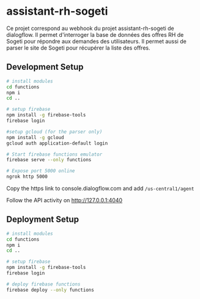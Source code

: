 # assistant-rh-sogeti

Ce projet correspond au webhook du projet assistant-rh-sogeti de dialogflow. Il permet d'interroger la base de données des offres RH de Sogeti pour répondre aux demandes des utilisateurs. Il permet aussi de parser le site de Sogeti pour récupérer la liste des offres.

## Development Setup

``` bash
# install modules
cd functions
npm i
cd ..

# setup firebase
npm install -g firebase-tools
firebase login

#setup gcloud (for the parser only)
npm install -g gcloud
gcloud auth application-default login

# Start firebase functions emulator
firebase serve --only functions

# Expose port 5000 online
ngrok http 5000
```


Copy the https link to console.dialogflow.com
and add `/us-central1/agent`

Follow the API activity on http://127.0.0.1:4040


## Deployment Setup

``` bash
# install modules
cd functions
npm i
cd ..

# setup firebase
npm install -g firebase-tools
firebase login

# deploy firebase functions
firebase deploy --only functions
```